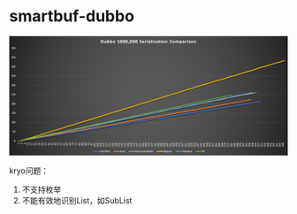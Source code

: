 # smartbuf-dubbo

![smartbuf-dubbo](./doc/smartbuf-dubbo.png)


kryo问题：
1. 不支持枚举
2. 不能有效地识别List，如SubList